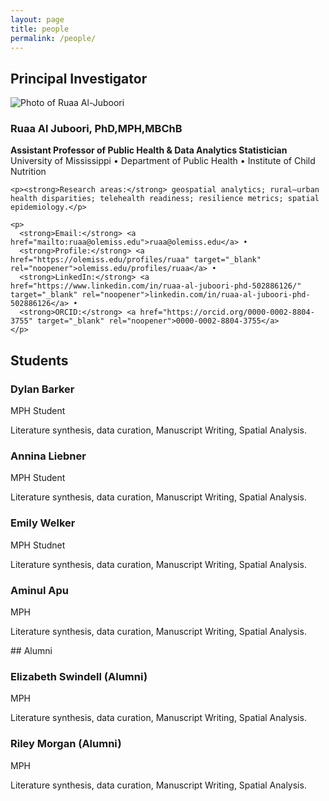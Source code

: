 ```yaml
---
layout: page
title: people
permalink: /people/
---
```


## Principal Investigator

<div class="person-card">
  <img src="{{ '/assets/pi.jpg' | relative_url }}" alt="Photo of Ruaa Al-Juboori">
  <div>
    <h3>Ruaa Al Juboori, PhD,MPH,MBChB</h3>
    <p><strong>Assistant Professor of Public Health & Data Analytics Statistician</strong><br>
    University of Mississippi • Department of Public Health • Institute of Child Nutrition</p>

    <p><strong>Research areas:</strong> geospatial analytics; rural–urban health disparities; telehealth readiness; resilience metrics; spatial epidemiology.</p>

    <p>
      <strong>Email:</strong> <a href="mailto:ruaa@olemiss.edu">ruaa@olemiss.edu</a> •
      <strong>Profile:</strong> <a href="https://olemiss.edu/profiles/ruaa" target="_blank" rel="noopener">olemiss.edu/profiles/ruaa</a> •
      <strong>LinkedIn:</strong> <a href="https://www.linkedin.com/in/ruaa-al-juboori-phd-502886126/" target="_blank" rel="noopener">linkedin.com/in/ruaa-al-juboori-phd-502886126</a> •
      <strong>ORCID:</strong> <a href="https://orcid.org/0000-0002-8804-3755" target="_blank" rel="noopener">0000-0002-8804-3755</a>
    </p>
  </div>
</div>

## Students


<div class="grid">

<div class="card">
  <h3>Dylan Barker</h3>
  <div class="meta">MPH Student</div>
  <p>Literature synthesis, data curation, Manuscript Writing, Spatial Analysis.</p>
</div>

<div class="card">
  <h3>Annina Liebner</h3>
  <div class="meta">MPH Student</div>
  <p>Literature synthesis, data curation, Manuscript Writing, Spatial Analysis.</p>
</div>

<div class="card">
  <h3>Emily Welker</h3>
  <div class="meta">MPH Studnet</div>
  <p>Literature synthesis, data curation, Manuscript Writing, Spatial Analysis.</p>
</div>

<div class="card">
  <h3>Aminul Apu</h3>
  <div class="meta">MPH</div>
  <p>Literature synthesis, data curation, Manuscript Writing, Spatial Analysis.</p>
</div>
</div>
## Alumni

<div class="card">
  <h3>Elizabeth Swindell (Alumni)</h3>
  <div class="meta">MPH</div>
  <p>Literature synthesis, data curation, Manuscript Writing, Spatial Analysis.</p>
</div>

<div class="card">
  <h3>Riley Morgan (Alumni)</h3>
  <div class="meta">MPH</div>
  <p>Literature synthesis, data curation, Manuscript Writing, Spatial Analysis.</p>
</div>

</div>
